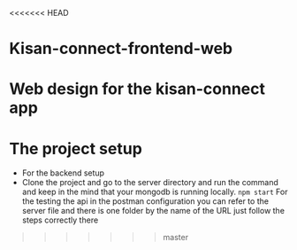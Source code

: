 <<<<<<< HEAD
# Kisan-connect-frontend-web
Web design for the kisan-connect app
=======
 # The project setup 
  - For the backend  setup 
   - Clone the project and go to the server directory and run the command  and keep in the mind that your mongodb is running locally.
       `npm start`
 For the testing the api  in the postman configuration you can refer to the server file and there is one folder by the name of the URL just follow the steps correctly there 
>>>>>>> master
